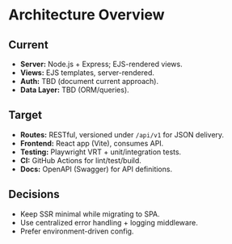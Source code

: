 # Architecture Overview

## Current
- **Server:** Node.js + Express; EJS-rendered views.
- **Views:** EJS templates, server-rendered.
- **Auth:** TBD (document current approach).
- **Data Layer:** TBD (ORM/queries).

## Target
- **Routes:** RESTful, versioned under `/api/v1` for JSON delivery.
- **Frontend:** React app (Vite), consumes API.
- **Testing:** Playwright VRT + unit/integration tests.
- **CI:** GitHub Actions for lint/test/build.
- **Docs:** OpenAPI (Swagger) for API definitions.

## Decisions
- Keep SSR minimal while migrating to SPA.
- Use centralized error handling + logging middleware.
- Prefer environment-driven config.

